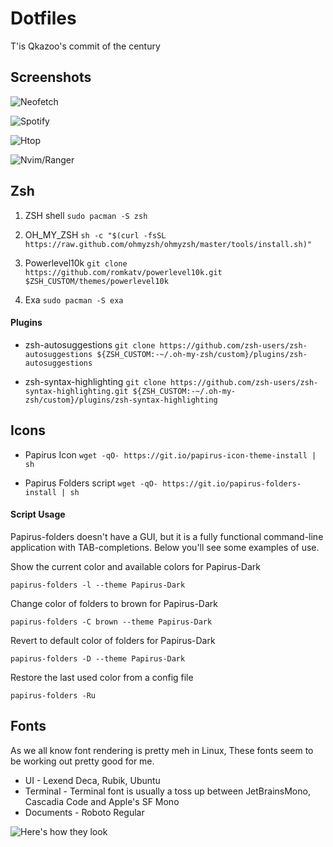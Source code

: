 # Dotfiles

T'is Qkazoo's commit of the century

## Screenshots

![Neofetch](screenshot/neofetch.png)

![Spotify](screenshot/spot_cava.png)

![Htop](screenshot/htop.png)

![Nvim/Ranger](screenshot/nvim_ranger.png)

## Zsh

1. ZSH shell ```sudo pacman -S zsh```

2. OH_MY_ZSH ```sh -c "$(curl -fsSL https://raw.github.com/ohmyzsh/ohmyzsh/master/tools/install.sh)"```

3. Powerlevel10k ```git clone https://github.com/romkatv/powerlevel10k.git $ZSH_CUSTOM/themes/powerlevel10k```

4. Exa ```sudo pacman -S exa```

#### Plugins

- zsh-autosuggestions ```git clone https://github.com/zsh-users/zsh-autosuggestions ${ZSH_CUSTOM:-~/.oh-my-zsh/custom}/plugins/zsh-autosuggestions```

- zsh-syntax-highlighting ```git clone https://github.com/zsh-users/zsh-syntax-highlighting.git ${ZSH_CUSTOM:-~/.oh-my-zsh/custom}/plugins/zsh-syntax-highlighting```


## Icons

- Papirus Icon ```wget -qO- https://git.io/papirus-icon-theme-install | sh```

- Papirus Folders script ```wget -qO- https://git.io/papirus-folders-install | sh```

#### Script Usage

Papirus-folders doesn't have a GUI, but it is a fully functional command-line application with TAB-completions. Below you'll see some examples of use.

Show the current color and available colors for Papirus-Dark

```papirus-folders -l --theme Papirus-Dark```

Change color of folders to brown for Papirus-Dark

```papirus-folders -C brown --theme Papirus-Dark```

Revert to default color of folders for Papirus-Dark

```papirus-folders -D --theme Papirus-Dark```

Restore the last used color from a config file

```papirus-folders -Ru```

## Fonts

As we all know font rendering is pretty meh in Linux, These fonts seem to be working out pretty good for me.

- UI - Lexend Deca, Rubik, Ubuntu
- Terminal - Terminal font is usually a toss up between JetBrainsMono, Cascadia Code and Apple's SF Mono
- Documents - Roboto Regular

![Here's how they look](screenshot/fonts.png)
